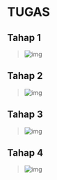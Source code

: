 # TUGAS

## Tahap 1
>![img](/tugas-16.PNG)

## Tahap 2
>![img](/tugas-17.PNG)

## Tahap 3
>![img](/tugas-18.PNG)

## Tahap 4
>![img](/tugas-19.PNG)
